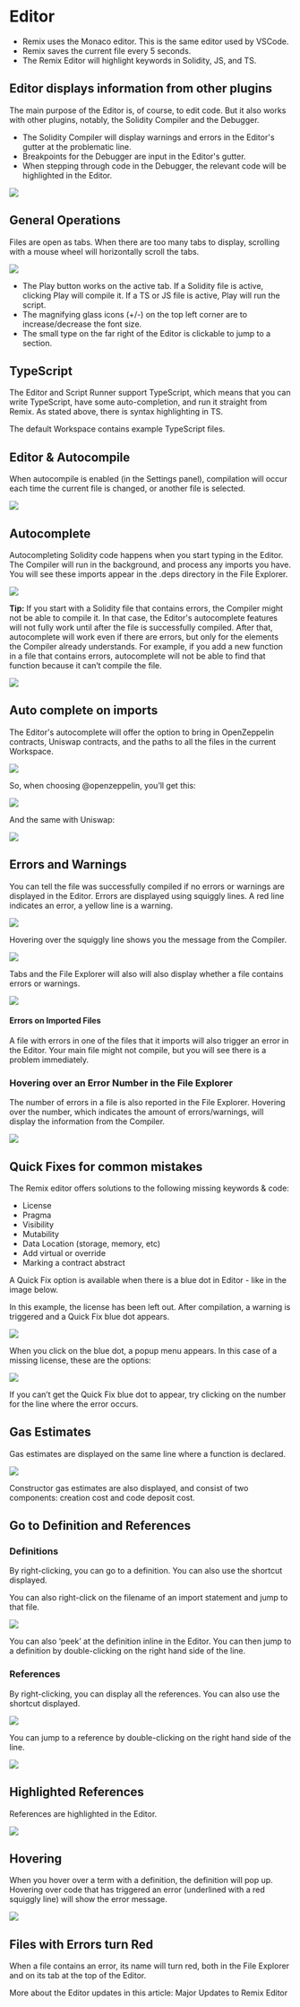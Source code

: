 # Editor

- Remix uses the Monaco editor. This is the same editor used by VSCode.
- Remix saves the current file every 5 seconds.
- The Remix Editor will highlight keywords in Solidity, JS, and TS.

## Editor displays information from other plugins

The main purpose of the Editor is, of course, to edit code. But it also works with other plugins, notably, the Solidity Compiler and the Debugger.

- The Solidity Compiler will display warnings and errors in the Editor's gutter at the problematic line.
- Breakpoints for the Debugger are input in the Editor's gutter.
- When stepping through code in the Debugger, the relevant code will be highlighted in the Editor.

![](images/a-editor-general.png)

## General Operations

Files are open as tabs. When there are too many tabs to display, scrolling with a mouse wheel will horizontally scroll the tabs.

![](images/a-editor-tabs.png)

- The Play button works on the active tab. If a Solidity file is active, clicking Play will compile it. If a TS or JS file is active, Play will run the script.
- The magnifying glass icons (+/-) on the top left corner are to increase/decrease the font size.
- The small type on the far right of the Editor is clickable to jump to a section.

## TypeScript

The Editor and Script Runner support TypeScript, which means that you can write TypeScript, have some auto-completion, and run it straight from Remix. As stated above, there is syntax highlighting in TS.

The default Workspace contains example TypeScript files.

## Editor & Autocompile

When autocompile is enabled (in the Settings panel), compilation will occur each time the current file is changed, or another file is selected.

![](images/a-editor-settings.png)

## Autocomplete

Autocompleting Solidity code happens when you start typing in the Editor. The Compiler will run in the background, and process any imports you have. You will see these imports appear in the .deps directory in the File Explorer.

![](images/a-editor-autocomplete1.png)

**Tip:** If you start with a Solidity file that contains errors, the Compiler might not be able to compile it. In that case, the Editor's autocomplete features will not fully work until after the file is successfully compiled. After that, autocomplete will work even if there are errors, but only for the elements the Compiler already understands. For example, if you add a new function in a file that contains errors, autocomplete will not be able to find that function because it can’t compile the file.

![](images/a-editor-autocomplete.png)

## Auto complete on imports

The Editor's autocomplete will offer the option to bring in OpenZeppelin contracts, Uniswap contracts, and the paths to all the files in the current Workspace.

![](images/a-editor-auto-import1.png)

So, when choosing @openzeppelin, you’ll get this:

![](images/a-editor-auto-oz-import2.png)

And the same with Uniswap:

![](images/a-editor-auto-uni-import3.png)

## Errors and Warnings

You can tell the file was successfully compiled if no errors or warnings are displayed in the Editor. Errors are displayed using squiggly lines. A red line indicates an error, a yellow line is a warning.

![](images/a-editor-error-red-squiggles.png)

Hovering over the squiggly line shows you the message from the Compiler.

![](images/a-editor-error-hover.png)

Tabs and the File Explorer will also will also display whether a file contains errors or warnings.

![](images/a-editor-errors-tabs-fe.png)

#### Errors on Imported Files

A file with errors in one of the files that it imports will also trigger an error in the Editor. Your main file might not compile, but you will see there is a problem immediately.

### Hovering over an Error Number in the File Explorer

The number of errors in a file is also reported in the File Explorer. Hovering over the number, which indicates the amount of errors/warnings, will display the information from the Compiler.

![](images/a-editor-error-fe-num.png)

## Quick Fixes for common mistakes

The Remix editor offers solutions to the following missing keywords & code:

- License
- Pragma
- Visibility
- Mutability
- Data Location (storage, memory, etc)
- Add virtual or override
- Marking a contract abstract

A Quick Fix option is available when there is a blue dot in Editor - like in the image below.

In this example, the license has been left out. After compilation, a warning is triggered and a Quick Fix blue dot appears.

![](images/a-editor-qf-license.png)

When you click on the blue dot, a popup menu appears. In this case of a missing license, these are the options:

![](images/a-editor-qf-license-options5.png)

If you can’t get the Quick Fix blue dot to appear, try clicking on the number for the line where the error occurs.

## Gas Estimates

Gas estimates are displayed on the same line where a function is declared.

![](images/a-editor-i-got-gas.png)

Constructor gas estimates are also displayed, and consist of two components: creation cost and code deposit cost.

## Go to Definition and References

### Definitions

By right-clicking, you can go to a definition. You can also use the shortcut displayed.

You can also right-click on the filename of an import statement and jump to that file.

![](images/a-editor-goto-def.png)

You can also ‘peek’ at the definition inline in the Editor. You can then jump to a definition by double-clicking on the right hand side of the line.

### References

By right-clicking, you can display all the references. You can also use the shortcut displayed.

![](images/a-editor-refs1.png)

You can jump to a reference by double-clicking on the right hand side of the line.

![](images/a-editor-ref2.png)

## Highlighted References

References are highlighted in the Editor.

![](images/a-editor-ref-highlight.png)

## Hovering

When you hover over a term with a definition, the definition will pop up. Hovering over code that has triggered an error (underlined with a red squiggly line) will show the error message.

![](images/a-editor-hover.png)

## Files with Errors turn Red

When a file contains an error, its name will turn red, both in the File Explorer and on its tab at the top of the Editor.

More about the Editor updates in this article: Major Updates to Remix Editor

